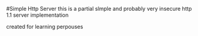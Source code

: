 #Simple Http Server
this is a partial slmple and probably very insecure http 1.1 server implementation

created for learning perpouses
